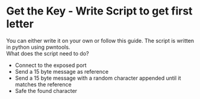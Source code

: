 # Get the Key - Write Script to get first letter
You can either write it on your own or follow this guide. The script is written in python using pwntools.\
What does the script need to do?
- Connect to the exposed port
- Send a 15 byte message as reference
- Send a 15 byte message with a random character appended until it matches the reference
- Safe the found character